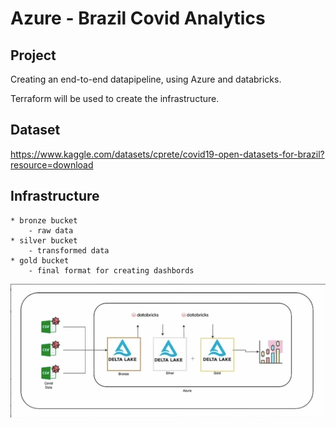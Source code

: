 # Azure - Brazil Covid Analytics

## Project
Creating an end-to-end datapipeline, using Azure and databricks.

Terraform will be used to create the infrastructure.

## Dataset
https://www.kaggle.com/datasets/cprete/covid19-open-datasets-for-brazil?resource=download

## Infrastructure
    * bronze bucket
        - raw data
    * silver bucket
        - transformed data
    * gold bucket
        - final format for creating dashbords
    
![alt text](./img/arc.jpg "Architecture")